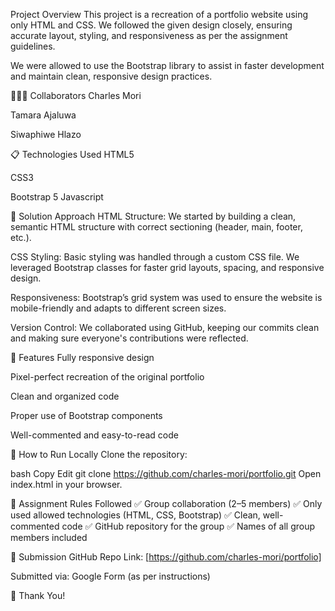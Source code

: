 Project Overview
This project is a recreation of a portfolio website using only HTML and CSS.
We followed the given design closely, ensuring accurate layout, styling, and responsiveness as per the assignment guidelines.

We were allowed to use the Bootstrap library to assist in faster development and maintain clean, responsive design practices.

🧑‍🤝‍🧑 Collaborators
Charles Mori

Tamara Ajaluwa

Siwaphiwe Hlazo

📋 Technologies Used
HTML5

CSS3

Bootstrap 5
Javascript

📖 Solution Approach
HTML Structure:
We started by building a clean, semantic HTML structure with correct sectioning (header, main, footer, etc.).

CSS Styling:
Basic styling was handled through a custom CSS file.
We leveraged Bootstrap classes for faster grid layouts, spacing, and responsive design.

Responsiveness:
Bootstrap’s grid system was used to ensure the website is mobile-friendly and adapts to different screen sizes.

Version Control:
We collaborated using GitHub, keeping our commits clean and making sure everyone's contributions were reflected.

🧪 Features
Fully responsive design

Pixel-perfect recreation of the original portfolio

Clean and organized code

Proper use of Bootstrap components

Well-commented and easy-to-read code

🚀 How to Run Locally
Clone the repository:

bash
Copy
Edit
git clone https://github.com/charles-mori/portfolio.git
Open index.html in your browser.

📜 Assignment Rules Followed
✅ Group collaboration (2–5 members)
✅ Only used allowed technologies (HTML, CSS, Bootstrap)
✅ Clean, well-commented code
✅ GitHub repository for the group
✅ Names of all group members included

📢 Submission
GitHub Repo Link: [https://github.com/charles-mori/portfolio]

Submitted via: Google Form (as per instructions)

🌟 Thank You!
